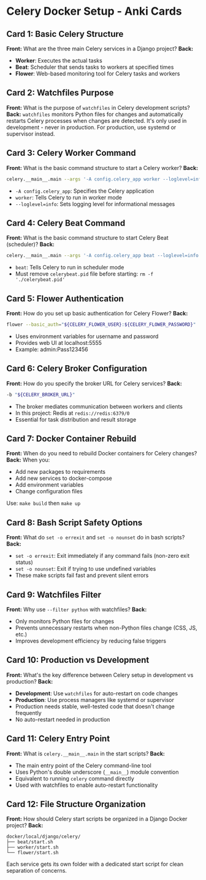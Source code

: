 # Celery Docker Setup - Anki Cards

## Card 1: Basic Celery Structure
**Front:** What are the three main Celery services in a Django project?
**Back:** 
- **Worker**: Executes the actual tasks
- **Beat**: Scheduler that sends tasks to workers at specified times  
- **Flower**: Web-based monitoring tool for Celery tasks and workers

## Card 2: Watchfiles Purpose
**Front:** What is the purpose of `watchfiles` in Celery development scripts?
**Back:** 
`watchfiles` monitors Python files for changes and automatically restarts Celery processes when changes are detected. It's only used in development - never in production. For production, use systemd or supervisor instead.

## Card 3: Celery Worker Command
**Front:** What is the basic command structure to start a Celery worker?
**Back:** 
```bash
celery.__main__.main --args '-A config.celery_app worker --loglevel=info'
```
- `-A config.celery_app`: Specifies the Celery application
- `worker`: Tells Celery to run in worker mode
- `--loglevel=info`: Sets logging level for informational messages

## Card 4: Celery Beat Command  
**Front:** What is the basic command structure to start Celery Beat (scheduler)?
**Back:**
```bash
celery.__main__.main --args '-A config.celery_app beat --loglevel=info'
```
- `beat`: Tells Celery to run in scheduler mode
- Must remove `celerybeat.pid` file before starting: `rm -f './celerybeat.pid'`

## Card 5: Flower Authentication
**Front:** How do you set up basic authentication for Celery Flower?
**Back:**
```bash
flower --basic_auth="${CELERY_FLOWER_USER}:${CELERY_FLOWER_PASSWORD}"
```
- Uses environment variables for username and password
- Provides web UI at localhost:5555
- Example: admin:Pass123456

## Card 6: Celery Broker Configuration
**Front:** How do you specify the broker URL for Celery services?
**Back:**
```bash
-b "${CELERY_BROKER_URL}"
```
- The broker mediates communication between workers and clients
- In this project: Redis at `redis://redis:6379/0`
- Essential for task distribution and result storage

## Card 7: Docker Container Rebuild
**Front:** When do you need to rebuild Docker containers for Celery changes?
**Back:**
When you:
- Add new packages to requirements
- Add new services to docker-compose
- Add environment variables
- Change configuration files

Use: `make build` then `make up`

## Card 8: Bash Script Safety Options
**Front:** What do `set -o errexit` and `set -o nounset` do in bash scripts?
**Back:**
- `set -o errexit`: Exit immediately if any command fails (non-zero exit status)
- `set -o nounset`: Exit if trying to use undefined variables
- These make scripts fail fast and prevent silent errors

## Card 9: Watchfiles Filter
**Front:** Why use `--filter python` with watchfiles?
**Back:**
- Only monitors Python files for changes
- Prevents unnecessary restarts when non-Python files change (CSS, JS, etc.)
- Improves development efficiency by reducing false triggers

## Card 10: Production vs Development
**Front:** What's the key difference between Celery setup in development vs production?
**Back:**
- **Development**: Use `watchfiles` for auto-restart on code changes
- **Production**: Use process managers like systemd or supervisor
- Production needs stable, well-tested code that doesn't change frequently
- No auto-restart needed in production

## Card 11: Celery Entry Point
**Front:** What is `celery.__main__.main` in the start scripts?
**Back:**
- The main entry point of the Celery command-line tool
- Uses Python's double underscore (`__main__`) module convention
- Equivalent to running `celery` command directly
- Used with watchfiles to enable auto-restart functionality

## Card 12: File Structure Organization
**Front:** How should Celery start scripts be organized in a Django Docker project?
**Back:**
```
docker/local/django/celery/
├── beat/start.sh
├── worker/start.sh
└── flower/start.sh
```
Each service gets its own folder with a dedicated start script for clean separation of concerns.
